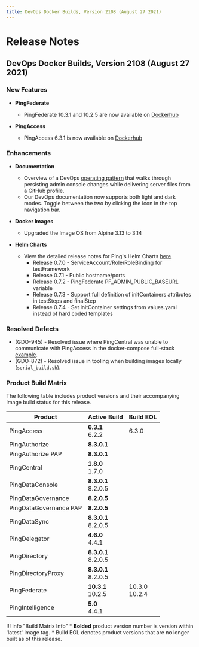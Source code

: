```yaml
---
title: DevOps Docker Builds, Version 2108 (August 27 2021)
---
```

# Release Notes

## DevOps Docker Builds, Version 2108 (August 27 2021)

### New Features

- **PingFederate**
    - PingFederate 10.3.1 and 10.2.5 are now available on [Dockerhub](https://hub.docker.com/r/pingidentity/pingfederate)

- **PingAccess**
    - PingAccess 6.3.1 is now available on [Dockerhub](https://hub.docker.com/r/pingidentity/pingaccess)

### Enhancements

- **Documentation**
    - Overview of a DevOps [operating pattern](../deployment/managePingFederate.md) that walks through persisting admin console changes while delivering server files from a GitHub profile.
    - Our DevOps documentation now supports both light and dark modes. Toggle between the two by clicking the icon in the top navigation bar.

- **Docker Images**
    - Upgraded the Image OS from Alpine 3.13 to 3.14

- **Helm Charts**
    - View the detailed release notes for Ping's Helm Charts [here](https://helm.pingidentity.com/release-notes)
        - Release 0.7.0 - ServiceAccount/Role/RoleBinding for testFramework
        - Release 0.7.1 - Public hostname/ports
        - Release 0.7.2 - PingFederate PF_ADMIN_PUBLIC_BASEURL variable
        - Release 0.7.3 - Support full definition of initContainers attributes in testSteps and finalStep
        - Release 0.7.4 - Set initContainer settings from values.yaml instead of hard coded templates

### Resolved Defects

- (GDO-945) - Resolved issue where PingCentral was unable to communicate with PingAccess in the docker-compose full-stack [example](https://github.com/pingidentity/pingidentity-devops-getting-started/tree/master/11-docker-compose/03-full-stack).
- (GDO-872) - Resolved issue in tooling when building images locally (`serial_build.sh`).

### Product Build Matrix

The following table includes product versions and their accompanying Image build status for this release.

| Product | Active Build | Build EOL |
|------|------|------|
| PingAccess | <b>6.3.1</b><br/>6.2.2 | 6.3.0 |
| PingAuthorize | <b>8.3.0.1</b> |  |
| PingAuthorize PAP | <b>8.3.0.1</b> |  |
| PingCentral | <b>1.8.0</b><br/>1.7.0 |  |
| PingDataConsole | <b>8.3.0.1</b><br/>8.2.0.5 | |
| PingDataGovernance | <b>8.2.0.5</b> |  |
| PingDataGovernance PAP | <b>8.2.0.5</b> |  |
| PingDataSync | <b>8.3.0.1</b><br/>8.2.0.5 | |
| PingDelegator | <b>4.6.0</b><br/>4.4.1 |   |
| PingDirectory |  <b>8.3.0.1</b><br/>8.2.0.5 | |
| PingDirectoryProxy |  <b>8.3.0.1</b><br/>8.2.0.5 | |
| PingFederate | <b>10.3.1</b><br/>10.2.5  | 10.3.0<br/>10.2.4 |
| PingIntelligence | <b>5.0</b><br/>4.4.1 |  |

!!! info "Build Matrix Info"
    * <b>Bolded</b> product version number is version within 'latest' image tag.
    * Build EOL denotes product versions that are no longer built as of this release.
